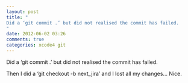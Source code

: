 ```yaml
---
layout: post
title: "
Did a ‘git commit .’ but did not realised the commit has failed.
"
date: 2012-06-02 03:26
comments: true
categories: xcode4 git
---
```


Did a ‘git commit .’ but did not realised the commit has failed.


Then I did a ‘git checkout -b next_jira’ and I lost all my changes… Nice.

